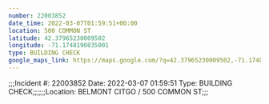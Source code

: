 ```yaml
---
number: 22003852
date_time: 2022-03-07T01:59:51+00:00
location: 500 COMMON ST
latitude: 42.37965230009502
longitude: -71.1748190835001
type: BUILDING CHECK
google_maps_link: https://maps.google.com/?q=42.37965230009502,-71.1748190835001
---
```


;;;Incident #: 22003852  Date: 2022-03-07 01:59:51   Type: BUILDING CHECK;;;;;;Location: BELMONT CITGO / 500 COMMON ST;;;
